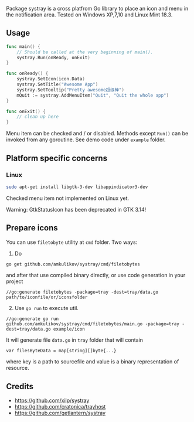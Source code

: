 Package systray is a cross platfrom Go library to place an icon and menu in the notification area.
Tested on Windows XP,7,10 and Linux Mint 18.3.
## Usage
```go
func main() {
	// Should be called at the very beginning of main().
	systray.Run(onReady, onExit)
}

func onReady() {
	systray.SetIcon(icon.Data)
	systray.SetTitle("Awesome App")
	systray.SetTooltip("Pretty awesome超级棒")
	mQuit := systray.AddMenuItem("Quit", "Quit the whole app")
}

func onExit() {
	// clean up here
}
```
Menu item can be checked and / or disabled. Methods except `Run()` can be invoked from any goroutine. See demo code under `example` folder.

## Platform specific concerns

### Linux

```sh
sudo apt-get install libgtk-3-dev libappindicator3-dev
```
Checked menu item not implemented on Linux yet.

Warning: GtkStatusIcon has been deprecated in GTK 3.14!


## Prepare icons

You can use `filetobyte` utility at `cmd` folder. Two ways:
1. Do
```sh
go get github.com/amkulikov/systray/cmd/filetobytes
```
and after that use compiled binary directly, or use code generation in your project
```
//go:generate filetobytes -package=tray -dest=tray/data.go path/to/iconfile/or/iconsfolder
```

2. Use `go run` to execute util.
```
//go:generate go run github.com/amkulikov/systray/cmd/filetobytes/main.go -package=tray -dest=tray/data.go example/icon
```

It will generate file `data.go` in `tray` folder that will contain
```
var filesByteData = map[string][]byte{...}
```
where key is a path to sourcefile and value is a binary representation of resource.


## Credits

- https://github.com/xilp/systray
- https://github.com/cratonica/trayhost
- https://github.com/getlantern/systray
